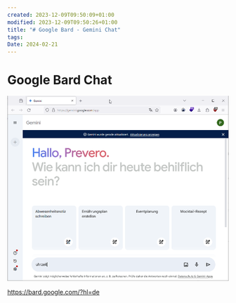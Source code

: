 ```yaml
---
created: 2023-12-09T09:50:09+01:00
modified: 2023-12-09T09:50:26+01:00
title: "# Google Bard - Gemini Chat"
tags: 
Date: 2024-02-21
---
```



# Google Bard Chat

![](../_asset/2023-12-09_GoogleChat_image_1.png)

https://bard.google.com/?hl=de
